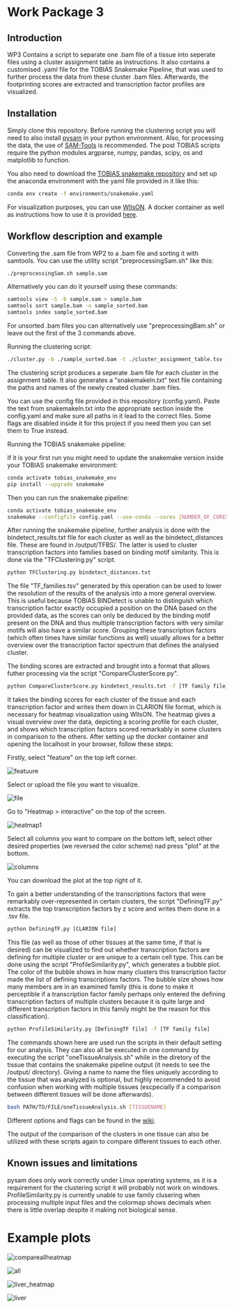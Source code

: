Work Package 3
=======================================

Introduction 
------------

WP3 Contains a script to separate one .bam file of a tissue into seperate files using a cluster assignment table as instructions. It also contains a customised .yaml file for the TOBIAS Snakemake Pipeline, that was used to further process the data from these cluster .bam files.
Afterwards, the footprinting scores are extracted and transcription factor profiles are visualized. 

Installation
------------
Simply clone this repository. Before running the clustering script you will need to also install [pysam](https://pypi.org/project/pysam/) in your python environment. Also, for processing the data, the use of [SAM-Tools](https://www.htslib.org/download/) is recommended.
The post TOBIAS scripts require the python modules argparse, numpy, pandas, scipy, os and matplotlib to function. 

You also need to download the [TOBIAS snakemake repository](https://github.molgen.mpg.de/loosolab/TOBIAS_snakemake) and set up the anaconda environment with the yaml file provided in it like this:

```bash
conda env create -f environments/snakemake.yaml
```
For visualization purposes, you can use [WIlsON](https://academic.oup.com/bioinformatics/article/35/6/1055/5078467). A docker container as well as instructions how to use it is provided [here](https://hub.docker.com/r/loosolab/wilson/).

Workflow description and example
--------------------------------

Converting the .sam file from WP2 to a .bam file and sorting it with samtools. You can use the utility script "preprocessingSam.sh" like this:
```bash
./preprocessingSam.sh sample.sam
```

Alternatively you can do it yourself using these commands:
```bash
samtools view -S -b sample.sam > sample.bam
samtools sort sample.bam -o sample_sorted.bam
samtools index sample_sorted.bam
```
For unsorted .bam files you can alternatively use "preprocessingBam.sh" or leave out the first of the 3 commands above.

Running the clustering script:
```bash
./cluster.py -b ./sample_sorted.bam -t ./cluster_assignment_table.tsv -o ./clusterBams/
```

The clustering script produces a seperate .bam file for each cluster in the assignment table. It also generates a "snakemakeIn.txt" text file containing the paths and names of the newly created cluster .bam files.

You can use the config file provided in this repository (config.yaml).
Paste the text from snakemakeIn.txt into the appropriate section inside the config.yaml and make sure all paths in it lead to the correct files.
Some flags are disabled inside it for this project if you need them you can set them to True instead.

Running the TOBIAS snakemake pipeline:

If it is your first run you might need to update the snakemake version inside your TOBIAS snakemake environment:
```bash
conda activate tobias_snakemake_env
pip install --upgrade snakemake
```
Then you can run the snakemake pipeline:
```bash
conda activate tobias_snakemake_env
snakemake --configfile config.yaml --use-conda --cores [NUMBER_OF_CORES] --conda-prefix /tmp --keep-going
```
After running the snakemake pipeline, further analysis is done with the bindetect_results.txt file for each cluster as well as the bindetect_distances file. These are found in /output/TFBS/. The latter is used to cluster transcription factors into families based on binding motif similarity. This is done via the "TFClustering.py" script. 
```bash
python TFClustering.py bindetect_distances.txt
```
The file "TF_families.tsv" generated by this operation can be used to lower the resolution of the results of the analysis into a more general overview. This is useful because TOBIAS BINDetect is unable to distinguish which transcription factor exactly occupied a position on the DNA based on the provided data, as the scores can only be deduced by the binding motif present on the DNA and thus multiple transcription factors with very similar motifs will also have a similar score. Grouping these transcription factors (which often times have similar functions as well) usually allows for a better overview over the transcription factor spectrum that defines the analysed cluster. 

The binding scores are extracted and brought into a format that allows futher processing via the script "CompareClusterScore.py". 
```bash
python CompareClusterScore.py bindetect_results.txt -f [TF family file]
```
It takes the binding scores for each cluster of the tissue and each transcription factor and writes them down in CLARION file format, which is necessary for heatmap visualization using WIlsON. 
The heatmap gives a visual overview over the data, depicting a scoring profile for each cluster, and shows which transcription factors scored remarkably in some clusters in comparison to the others. After setting up the docker container and opening the localhost in your browser, follow these steps:

Firstly, select "feature" on the top left corner.

![featuure](https://user-images.githubusercontent.com/81377794/160215850-99368edd-89e5-4875-9091-c24488ab6dba.png)

Select or upload the file you want to visualize.

![file](https://user-images.githubusercontent.com/81377794/160215878-8a994827-b225-43e1-88da-95f7e3269b21.png)

Go to "Heatmap > interactive" on the top of the screen.

![heatmap1](https://user-images.githubusercontent.com/81377794/160215931-8d880e31-76f2-4f91-8f88-7af6d66055f7.png)

Select all columns you want to compare on the bottom left, select other desired properties (we reversed the color scheme) nad press "plot" at the bottom.

![columns](https://user-images.githubusercontent.com/81377794/160215976-142c6a55-6211-44e7-9123-6912849effda.png)

You can download the plot at the top right of it.


To gain a better understanding of the transcriptions factors that were remarkably over-represented in certain clusters, the script "DefiningTF.py" extracts the top transcription factors by z score and writes them done in a .tsv file. 
```bash
python DefiningTF.py [CLARION file]
```

This file (as well as those of other tissues at the same time, if that is desired) can be visualized to find out whether transcription factors are defining for multiple cluster or are unique to a certain cell type. This can be done using the script "ProfileSimilarity.py", which generates a bubble plot. The color of the bubble shows in how many clusters this transcription factor made the list of defining transcriptions factors. The bubble size shows how many members are in an examined family (this is done to make it perceptible if a transcription factor family perhaps only entered the defining transcription factors of multiple clusters because it is quite large and different transcription factors in this family might be the reason for this classification). 
```bash
python ProfileSimilarity.py [DefiningTF file] -f [TF family file]
```
The commands shown here are used run the scripts in their default setting for our analysis. They can also all be executed in one command by executing the script "oneTissueAnalysis.sh" while in the diretory of the tissue that contains the snakemake pipeline output (it needs to see the /output/ directory). Giving a name to name the files uniquely according to the tissue that was analyzed is optional, but highly recommended to avoid confusion when working with multiple tissues (escpecially if a comparison between different tissues will be done afterwards).
```bash
bash PATH/TO/FILE/oneTissueAnalysis.sh [TISSUENAME]
```
Different options and flags can be found in the [wiki](https://github.com/loosolab/Datenanalyse-2021/wiki/WP3#wp3-scripts).

The output of the comparison of the clusters in one tissue can also be utilized with these scripts again to compare different tissues to each other.

Known issues and limitations
----------------------------
pysam does only work correctly under Linux operating systems, as it is a requirement for the clustering script it will probably not work on windows.
ProfileSimilarity.py is currently unable to use family clusering when processing multiple input files and the colormap shows decimals when there is little overlap despite it making not biological sense. 

# Example plots

![compareallheatmap](https://user-images.githubusercontent.com/81377794/160215631-d9ecdded-77f4-4875-a37c-547f7958f721.png)

![all](https://user-images.githubusercontent.com/81377794/160215644-570d3df9-996e-4d94-bca0-eb858ecd3274.png)

![liver_heatmap](https://user-images.githubusercontent.com/81377794/160215657-d3d3a5dc-921d-430f-88eb-400076766f46.png)

![liver](https://user-images.githubusercontent.com/81377794/160215663-d39dafaa-e149-4046-b04f-e0f4c13ca299.png)
